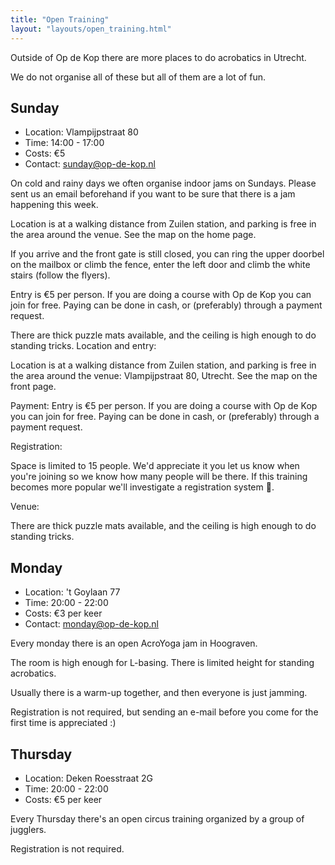 ```yaml
---
title: "Open Training"
layout: "layouts/open_training.html"
---
```


Outside of Op de Kop there are more places to do acrobatics in Utrecht.

We do not organise all of these but all of them are a lot of fun.

## Sunday

- Location: Vlampijpstraat 80
- Time: 14:00 - 17:00
- Costs: €5
- Contact: sunday@op-de-kop.nl

On cold and rainy days we often organise indoor jams on Sundays. Please sent us an email beforehand if you want to be sure that there is a jam happening this week.

Location is at a walking distance from Zuilen station, and parking is free in the area around the venue. See the map on the home page.

If you arrive and the front gate is still closed, you can ring the upper doorbel on the mailbox or climb the fence, enter the left door and climb the white stairs (follow the flyers).

Entry is €5 per person. If you are doing a course with Op de Kop you can join for free. Paying can be done in cash, or (preferably) through a payment request.

There are thick puzzle mats available, and the ceiling is high enough to do standing tricks.
Location and entry:

Location is at a walking distance from Zuilen station, and parking is free in the area around the venue: Vlampijpstraat 80, Utrecht. See the map on the front page.


Payment:
Entry is €5 per person. If you are doing a course with Op de Kop you can join for free.
Paying can be done in cash, or (preferably) through a payment request.

Registration:

Space is limited to 15 people. We'd appreciate it you let us know when you're joining so we know how many people will be there. If this training becomes more popular we'll investigate a registration system 🙂.

Venue:

There are thick puzzle mats available, and the ceiling is high enough to do standing tricks.

## Monday

- Location: 't Goylaan 77
- Time: 20:00 - 22:00
- Costs: €3 per keer
- Contact: monday@op-de-kop.nl

Every monday there is an open AcroYoga jam in Hoograven.

The room is high enough for L-basing. There is limited height for standing acrobatics.

Usually there is a warm-up together, and then everyone is just jamming.

Registration is not required, but sending an e-mail before you come for the first time is appreciated :)

## Thursday

- Location: Deken Roesstraat 2G
- Time: 20:00 - 22:00
- Costs: €5 per keer

Every Thursday there's an open circus training organized by a group of jugglers.

Registration is not required.
